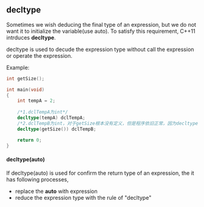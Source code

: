 ## decltype

Sometimes we wish deducing the final type of an expression, but we do not want it to initialize the variable(use auto). To satisfy this requirement, C++11 intrduces **decltype**.

decltype is used to decude the expression type without call the expression or operate the expression.

Example:

```C++
int getSize();

int main(void)
{
    int tempA = 2;
    
    /*1.dclTempA为int*/
    decltype(tempA) dclTempA;
    /*2.dclTempB为int，对于getSize根本没有定义，但是程序依旧正常，因为decltype只做分析，并不调用getSize，*/
    decltype(getSize()) dclTempB;

    return 0;
}
```

#### decltype(auto)

If decltype(auto) is used for confirm the return type of an expression, the it has following processes,  

- replace the **auto** with expression
- reduce the expression type with the rule of "decltype"


